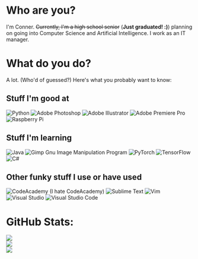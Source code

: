 # Who are you?

I'm Conner. ~~Currently, I'm a high school senior~~ (**Just graduated! :)**) planning on going into Computer Science and Artificial Intelligence. I work as an IT manager.

# What do you do?

A lot. (Who'd of guessed?) Here's what you probably want to know:

## Stuff I'm good at
![Python](https://img.shields.io/badge/python-3670A0?style=flat&logo=python&logoColor=ffdd54)
![Adobe Photoshop](https://img.shields.io/badge/adobephotoshop-%2331A8FF.svg?style=flat&logo=adobephotoshop&logoColor=white) 
![Adobe Illustrator](https://img.shields.io/badge/adobeillustrator-%23FF9A00.svg?style=flat&logo=adobeillustrator&logoColor=white)
![Adobe Premiere Pro](https://img.shields.io/badge/Adobe%20Premiere%20Pro-9999FF?style=flat&logo=Adobe%20Premiere%20Pro&logoColor=white)
![Raspberry Pi](https://img.shields.io/badge/-RaspberryPi-C51A4A?style=flat&logo=Raspberry-Pi)

## Stuff I'm learning
![Java](https://img.shields.io/badge/java-%23ED8B00.svg?style=flat&logo=openjdk&logoColor=white)
![Gimp Gnu Image Manipulation Program](https://img.shields.io/badge/Gimp-657D8B?style=flat&logo=gimp&logoColor=FFFFFF)
![PyTorch](https://img.shields.io/badge/PyTorch-%23EE4C2C.svg?style=flat&logo=PyTorch&logoColor=white)
![TensorFlow](https://img.shields.io/badge/TensorFlow-%23FF6F00.svg?style=flat&logo=TensorFlow&logoColor=white) 
![C#](https://img.shields.io/badge/C%23-239120?style=flat&logo=c-sharp&logoColor=white)

## Other funky stuff I use or have used
![CodeAcademy](https://img.shields.io/badge/Codecademy-FFF0E5?style=flat&logo=codecademy&logoColor=303347) (I hate CodeAcademy)
![Sublime Text](https://img.shields.io/badge/sublime_text-%23575757.svg?&style=flat&logo=sublime-text&logoColor=important)
![Vim](https://img.shields.io/badge/VIM-%2311AB00.svg?&style=flat&logo=vim&logoColor=white)
![Visual Studio](https://img.shields.io/badge/Visual_Studio-5C2D91?style=flat&logo=visual%20studio&logoColor=white)
![Visual Studio Code](https://img.shields.io/badge/Visual_Studio_Code-0078D4?style=flat&logo=visual%20studio%20code&logoColor=white)

# GitHub Stats:
![](https://github-readme-stats.vercel.app/api?username=THEWHITEBOY503&theme=ayu-mirage&hide_border=false&include_all_commits=true&count_private=false)<br/>
![](https://github-readme-streak-stats.herokuapp.com/?user=THEWHITEBOY503&theme=ayu-mirage&hide_border=false)<br/>
![](https://github-readme-stats.vercel.app/api/top-langs/?username=THEWHITEBOY503&theme=ayu-mirage&hide_border=false&include_all_commits=true&count_private=false&layout=compact)

